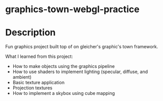 # graphics-town-webgl-practice 

# Description
Fun graphics project built top of on gleicher's graphic's town framework.

What I learned from this project:
- How to make objects using the graphics pipeline
- How to use shaders to implement lighting (specular, diffuse, and ambient)
- Basic texture application
- Projection textures
- How to implement a skybox using cube mapping

